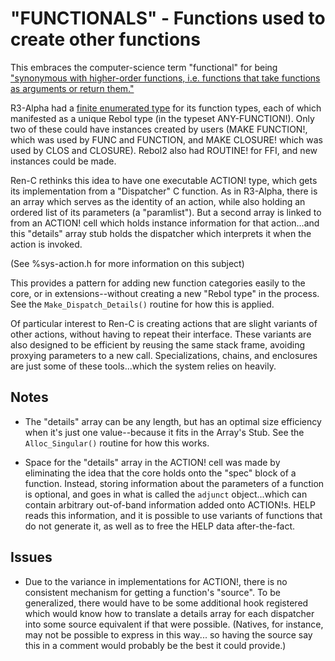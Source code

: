 # "FUNCTIONALS" - Functions used to create other functions

This embraces the computer-science term "functional" for being ["synonymous
with higher-order functions, i.e. functions that take functions as arguments
or return them."][1]

[1]: https://en.wikipedia.org/wiki/Functional_(mathematics)

R3-Alpha had a [finite enumerated type][2] for its function types, each of
which manifested as a unique Rebol type (in the typeset ANY-FUNCTION!).  Only
two of these could have instances created by users (MAKE FUNCTION!, which was
used by FUNC and FUNCTION, and MAKE CLOSURE! which was used by CLOS and
CLOSURE).  Rebol2 also had ROUTINE! for FFI, and new instances could be made.

[2]: https://github.com/rebol/rebol/blob/25033f897b2bd466068d7663563cd3ff64740b94/src/core/t-function.c#L127

Ren-C rethinks this idea to have one executable ACTION! type, which gets its
implementation from a "Dispatcher" C function.  As in R3-Alpha, there is an
array which serves as the identity of an action, while also holding an ordered
list of its parameters (a "paramlist").  But a second array is linked to from
an ACTION! cell which holds instance information for that action...and this
"details" array stub holds the dispatcher which interprets it when the action
is invoked.

(See %sys-action.h for more information on this subject)

This provides a pattern for adding new function categories easily to the core,
or in extensions--without creating a new "Rebol type" in the process.  See the
`Make_Dispatch_Details()` routine for how this is applied.

Of particular interest to Ren-C is creating actions that are slight variants
of other actions, without having to repeat their interface.  These variants
are also designed to be efficient by reusing the same stack frame, avoiding
proxying parameters to a new call.  Specializations, chains, and enclosures
are just some of these tools...which the system relies on heavily.

## Notes

* The "details" array can be any length, but has an optimal size efficiency
  when it's just one value--because it fits in the Array's Stub.  See the
  `Alloc_Singular()` routine for how this works.

* Space for the "details" array in the ACTION! cell was made by eliminating
  the idea that the core holds onto the "spec" block of a function.  Instead,
  storing information about the parameters of a function is optional, and
  goes in what is called the `adjunct` object...which can contain arbitrary
  out-of-band information added onto ACTION!s.  HELP reads this information,
  and it is possible to use variants of functions that do not generate it,
  as well as to free the HELP data after-the-fact.

## Issues

* Due to the variance in implementations for ACTION!, there is no consistent
  mechanism for getting a function's "source".  To be generalized, there
  would have to be some additional hook registered which would know how to
  translate a details array for each dispatcher into some source equivalent
  if that were possible.  (Natives, for instance, may not be possible to
  express in this way... so having the source say this in a comment would
  probably be the best it could provide.)
